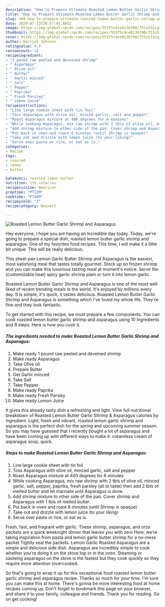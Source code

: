 ```yaml
---
description: "How to Prepare Ultimate Roasted Lemon Butter Garlic Shrimp and Asparagus"
title: "How to Prepare Ultimate Roasted Lemon Butter Garlic Shrimp and Asparagus"
slug: 409-how-to-prepare-ultimate-roasted-lemon-butter-garlic-shrimp-and-asparagus
date: 2020-07-13T20:57:41.885Z
image: https://img-global.cpcdn.com/recipes/553f5c4ce813b700/751x532cq70/roasted-lemon-butter-garlic-shrimp-and-asparagus-recipe-main-photo.jpg
thumbnail: https://img-global.cpcdn.com/recipes/553f5c4ce813b700/751x532cq70/roasted-lemon-butter-garlic-shrimp-and-asparagus-recipe-main-photo.jpg
cover: https://img-global.cpcdn.com/recipes/553f5c4ce813b700/751x532cq70/roasted-lemon-butter-garlic-shrimp-and-asparagus-recipe-main-photo.jpg
author: Harriet Johnson
ratingvalue: 4.4
reviewcount: 14
recipeingredient:
- "1 pound raw peeled and deveined shrimp"
- " Asparagus"
- " Olive oil"
- " Butter"
- " Garlic minced"
- " Salt"
- " Pepper"
- " Paprika"
- " Fresh Parsley"
- " Lemon Juice"
recipeinstructions:
- "Line large cookie sheet with tin foil"
- "Toss Asparagus with olive oil, minced garlic, salt and pepper"
- "Roast Asparagus mixture at 400 degrees for 6 minutes"
- "While cooking Asparagus, mix raw shrimp with 2 tbls of olive oil, minced garlic, salt, pepper, paprika, fresh parsley (all to taste) then add 2 tbls of melted butter and let marinate until Asparagus is done."
- "Add shrimp mixture to other side of the pan. Cover shrimp and Asparagus with 1 tbls of melted butter."
- "Put back in oven and roast 6 minutes (until Shrimp is opaque)"
- "Take out and drizzle with lemon juice (to your liking)"
- "Serve over pasta or rice, or eat as is."
categories:
- Recipe
tags:
- roasted
- lemon
- butter

katakunci: roasted lemon butter 
nutrition: 155 calories
recipecuisine: American
preptime: "PT22M"
cooktime: "PT46M"
recipeyield: "3"
recipecategory: Dessert

---
```



![Roasted Lemon Butter Garlic Shrimp and Asparagus](https://img-global.cpcdn.com/recipes/553f5c4ce813b700/751x532cq70/roasted-lemon-butter-garlic-shrimp-and-asparagus-recipe-main-photo.jpg)

Hey everyone, I hope you are having an incredible day today. Today, we're going to prepare a special dish, roasted lemon butter garlic shrimp and asparagus. One of my favorites food recipes. This time, I will make it a little bit unique. This will be really delicious.

This sheet pan Lemon Garlic Butter Shrimp and Asparagus is the easiest, most satisfying meal that tastes totally gourmet. Stock up on frozen shrimp and you can make this luxurious tasting meal at moment&#39;s notice. Serve the (customizable heat) spicy garlic shrimp plain or turn it into lemon garlic.

Roasted Lemon Butter Garlic Shrimp and Asparagus is one of the most well liked of recent trending meals in the world. It's enjoyed by millions every day. It is simple, it's quick, it tastes delicious. Roasted Lemon Butter Garlic Shrimp and Asparagus is something which I've loved my whole life. They're fine and they look fantastic.


To get started with this recipe, we must prepare a few components. You can cook roasted lemon butter garlic shrimp and asparagus using 10 ingredients and 8 steps. Here is how you cook it.

<!--inarticleads1-->

##### The ingredients needed to make Roasted Lemon Butter Garlic Shrimp and Asparagus:

1. Make ready 1 pound raw peeled and deveined shrimp
1. Make ready  Asparagus
1. Take  Olive oil
1. Prepare  Butter
1. Get  Garlic minced
1. Take  Salt
1. Take  Pepper
1. Make ready  Paprika
1. Make ready  Fresh Parsley
1. Make ready  Lemon Juice


It gives this already tasty dish a refreshing and light. View full nutritional breakdown of Roasted Lemon Butter Garlic Shrimp &amp; Asparagus calories by ingredient. Light, fresh and vibrant, roasted lemon garlic shrimp and asparagus is the perfect dish for the spring and upcoming summer season. So you may have guessed that I recently bought a lot of asparagus and have been coming up with different ways to make it: creamless cream of asparagus soup, quick. 

<!--inarticleads2-->

##### Steps to make Roasted Lemon Butter Garlic Shrimp and Asparagus:

1. Line large cookie sheet with tin foil
1. Toss Asparagus with olive oil, minced garlic, salt and pepper
1. Roast Asparagus mixture at 400 degrees for 6 minutes
1. While cooking Asparagus, mix raw shrimp with 2 tbls of olive oil, minced garlic, salt, pepper, paprika, fresh parsley (all to taste) then add 2 tbls of melted butter and let marinate until Asparagus is done.
1. Add shrimp mixture to other side of the pan. Cover shrimp and Asparagus with 1 tbls of melted butter.
1. Put back in oven and roast 6 minutes (until Shrimp is opaque)
1. Take out and drizzle with lemon juice (to your liking)
1. Serve over pasta or rice, or eat as is.


Fresh, fast, and fragrant with garlic. These shrimp, asparagus, and orzo packets are a quick weeknight dinner that leaves you with zero Here, we&#39;re taking inspiration from pasta and lemon garlic butter shrimp for a no-mess packet Tightly seal the packets. Lemon Garlic Roasted Asparagus are a simple and delicious side dish. Asparagus are incredibly simple to cook whether you&#39;re doing it on the stove top or in the oven. Steaming or sauteing asparagus on the stove is the fastest but they cook quickly so they require more attention (overcooked. 

So that's going to wrap it up for this exceptional food roasted lemon butter garlic shrimp and asparagus recipe. Thanks so much for your time. I'm sure you can make this at home. There's gonna be more interesting food at home recipes coming up. Don't forget to bookmark this page on your browser, and share it to your family, colleague and friends. Thank you for reading. Go on get cooking!
